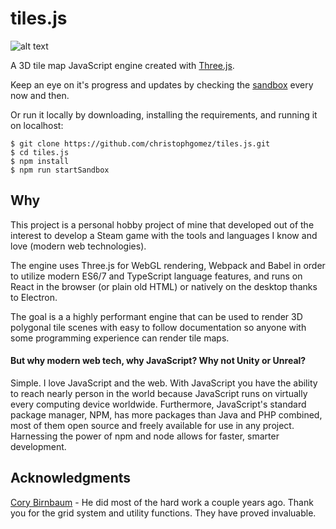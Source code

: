 # tiles.js
![alt text](https://raw.githubusercontent.com/christophgomez/tiles.js/master/map.png)

A 3D tile map JavaScript engine created with [Three.js](https://threejs.org/). 

Keep an eye on it's progress and updates by checking the [sandbox](https://christophgomez.github.io/tiles.js/) every now and then.

Or run it locally by downloading, installing the requirements, and running it on localhost: 
```
$ git clone https://github.com/christophgomez/tiles.js.git
$ cd tiles.js
$ npm install
$ npm run startSandbox
```

## Why
This project is a personal hobby project of mine that developed out of the interest to develop a Steam game with the tools and languages I know and love (modern web technologies).

The engine uses Three.js for WebGL rendering, Webpack and Babel in order to utilize modern ES6/7 and TypeScript language features, and runs on React in the browser (or plain old HTML) or natively on the desktop thanks to Electron. 

The goal is a a highly performant engine that can be used to render 3D polygonal tile scenes with easy to follow documentation so anyone with some programming experience can render tile maps.

#### But why modern web tech, why JavaScript? Why not Unity or Unreal?
Simple. I love JavaScript and the web. With JavaScript you have the ability to reach nearly person in the world because JavaScript runs on virtually every computing device worldwide. Furthermore, JavaScript's standard package manager, NPM, has more packages than Java and PHP combined, most of them open source and freely available for use in any project. Harnessing the power of npm and node allows for faster, smarter development. 



## Acknowledgments
[Cory Birnbaum](https://github.com/vonWolfehaus) - He did most of the hard work a couple years ago. Thank you for the grid system and utility functions. They have proved invaluable.
